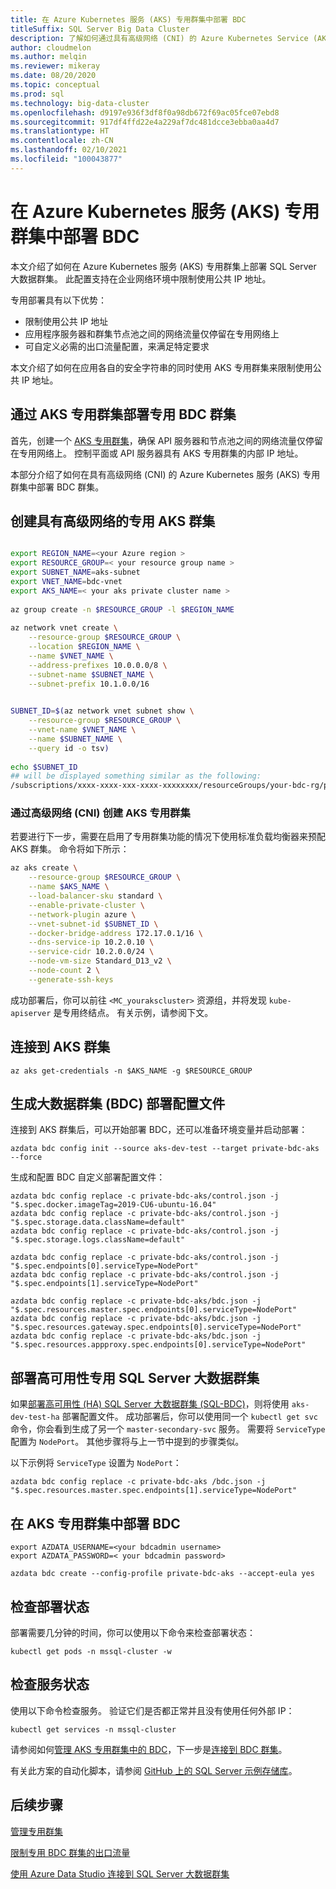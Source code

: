 ```yaml
---
title: 在 Azure Kubernetes 服务 (AKS) 专用群集中部署 BDC
titleSuffix: SQL Server Big Data Cluster
description: 了解如何通过具有高级网络 (CNI) 的 Azure Kubernetes Service (AKS) 专用群集部署 SQL Server 大数据群集。
author: cloudmelon
ms.author: melqin
ms.reviewer: mikeray
ms.date: 08/20/2020
ms.topic: conceptual
ms.prod: sql
ms.technology: big-data-cluster
ms.openlocfilehash: d9197e936f3df8f0a98db672f69ac05fce07ebd8
ms.sourcegitcommit: 917df4ffd22e4a229af7dc481dcce3ebba0aa4d7
ms.translationtype: HT
ms.contentlocale: zh-CN
ms.lasthandoff: 02/10/2021
ms.locfileid: "100043877"
---
```

# <a name="deploy-bdc-in-azure-kubernetes-service-aks-private-cluster"></a>在 Azure Kubernetes 服务 (AKS) 专用群集中部署 BDC

本文介绍了如何在 Azure Kubernetes 服务 (AKS) 专用群集上部署 SQL Server 大数据群集。 此配置支持在企业网络环境中限制使用公共 IP 地址。

专用部署具有以下优势：

* 限制使用公共 IP 地址
* 应用程序服务器和群集节点池之间的网络流量仅停留在专用网络上
* 可自定义必需的出口流量配置，来满足特定要求

本文介绍了如何在应用各自的安全字符串的同时使用 AKS 专用群集来限制使用公共 IP 地址。

## <a name="deploy-private-bdc-cluster-with-aks-private-cluster"></a>通过 AKS 专用群集部署专用 BDC 群集

首先，创建一个 [AKS 专用群集](/azure/aks/private-clusters)，确保 API 服务器和节点池之间的网络流量仅停留在专用网络上。 控制平面或 API 服务器具有 AKS 专用群集的内部 IP 地址。

本部分介绍了如何在具有高级网络 (CNI) 的 Azure Kubernetes 服务 (AKS) 专用群集中部署 BDC 群集。

## <a name="create-a-private-aks-cluster-with-advanced-networking"></a>创建具有高级网络的专用 AKS 群集

```bash

export REGION_NAME=<your Azure region >
export RESOURCE_GROUP=< your resource group name >
export SUBNET_NAME=aks-subnet
export VNET_NAME=bdc-vnet
export AKS_NAME=< your aks private cluster name >
 
az group create -n $RESOURCE_GROUP -l $REGION_NAME
 
az network vnet create \
    --resource-group $RESOURCE_GROUP \
    --location $REGION_NAME \
    --name $VNET_NAME \
    --address-prefixes 10.0.0.0/8 \
    --subnet-name $SUBNET_NAME \
    --subnet-prefix 10.1.0.0/16
 

SUBNET_ID=$(az network vnet subnet show \
    --resource-group $RESOURCE_GROUP \
    --vnet-name $VNET_NAME \
    --name $SUBNET_NAME \
    --query id -o tsv)
 
echo $SUBNET_ID
## will be displayed something similar as the following: 
/subscriptions/xxxx-xxxx-xxx-xxxx-xxxxxxxx/resourceGroups/your-bdc-rg/providers/Microsoft.Network/virtualNetworks/your-aks-vnet/subnets/your-aks-subnet
```

### <a name="create-aks-private-cluster-with-advanced-networking-cni"></a>通过高级网络 (CNI) 创建 AKS 专用群集

若要进行下一步，需要在启用了专用群集功能的情况下使用标准负载均衡器来预配 AKS 群集。 命令将如下所示： 

```bash
az aks create \
    --resource-group $RESOURCE_GROUP \
    --name $AKS_NAME \
    --load-balancer-sku standard \
    --enable-private-cluster \
    --network-plugin azure \
    --vnet-subnet-id $SUBNET_ID \
    --docker-bridge-address 172.17.0.1/16 \
    --dns-service-ip 10.2.0.10 \
    --service-cidr 10.2.0.0/24 \
    --node-vm-size Standard_D13_v2 \
    --node-count 2 \
    --generate-ssh-keys
```

成功部署后，你可以前往 `<MC_yourakscluster>` 资源组，并将发现 `kube-apiserver` 是专用终结点。 有关示例，请参阅下文。

## <a name="connect-to-an-aks-cluster"></a>连接到 AKS 群集

```azurecli
az aks get-credentials -n $AKS_NAME -g $RESOURCE_GROUP
```

## <a name="build-big-data-cluster-bdc-deployment-profile"></a>生成大数据群集 (BDC) 部署配置文件

连接到 AKS 群集后，可以开始部署 BDC，还可以准备环境变量并启动部署： 

```azurecli
azdata bdc config init --source aks-dev-test --target private-bdc-aks --force
```

生成和配置 BDC 自定义部署配置文件：

```azurecli
azdata bdc config replace -c private-bdc-aks/control.json -j "$.spec.docker.imageTag=2019-CU6-ubuntu-16.04"
azdata bdc config replace -c private-bdc-aks/control.json -j "$.spec.storage.data.className=default"
azdata bdc config replace -c private-bdc-aks/control.json -j "$.spec.storage.logs.className=default"

azdata bdc config replace -c private-bdc-aks/control.json -j "$.spec.endpoints[0].serviceType=NodePort"
azdata bdc config replace -c private-bdc-aks/control.json -j "$.spec.endpoints[1].serviceType=NodePort"

azdata bdc config replace -c private-bdc-aks/bdc.json -j "$.spec.resources.master.spec.endpoints[0].serviceType=NodePort"
azdata bdc config replace -c private-bdc-aks/bdc.json -j "$.spec.resources.gateway.spec.endpoints[0].serviceType=NodePort"
azdata bdc config replace -c private-bdc-aks/bdc.json -j "$.spec.resources.appproxy.spec.endpoints[0].serviceType=NodePort"
```

## <a name="deploy-private-sql-server-big-data-cluster-with-ha"></a>部署高可用性专用 SQL Server 大数据群集

如果[部署高可用性 (HA) SQL Server 大数据群集 (SQL-BDC)](deployment-high-availability.md)，则将使用 `aks-dev-test-ha` 部署配置文件。 成功部署后，你可以使用同一个 `kubectl get svc` 命令，你会看到生成了另一个 `master-secondary-svc` 服务。 需要将 `ServiceType` 配置为 `NodePort`。 其他步骤将与上一节中提到的步骤类似。

以下示例将 `ServiceType` 设置为 `NodePort`：

```azurecli
azdata bdc config replace -c private-bdc-aks /bdc.json -j "$.spec.resources.master.spec.endpoints[1].serviceType=NodePort"
```

## <a name="deploy-bdc-in-aks-private-cluster"></a>在 AKS 专用群集中部署 BDC

```azurecli
export AZDATA_USERNAME=<your bdcadmin username>
export AZDATA_PASSWORD=< your bdcadmin password>

azdata bdc create --config-profile private-bdc-aks --accept-eula yes
```

## <a name="check-deployment-status"></a>检查部署状态

部署需要几分钟的时间，你可以使用以下命令来检查部署状态： 

```console
kubectl get pods -n mssql-cluster -w
```

## <a name="check-the-service-status"></a>检查服务状态

使用以下命令检查服务。 验证它们是否都正常并且没有使用任何外部 IP：

```console
kubectl get services -n mssql-cluster
```

请参阅如何[管理 AKS 专用群集中的 BDC](private-manage.md)，下一步是[连接到 BDC 群集](connect-to-big-data-cluster.md)。

有关此方案的自动化脚本，请参阅 [GitHub 上的 SQL Server 示例存储库](https://github.com/microsoft/sql-server-samples/tree/master/samples/features/sql-big-data-cluster/deployment/private-aks)。

## <a name="next-steps"></a>后续步骤

[管理专用群集](private-manage.md)

[限制专用 BDC 群集的出口流量](private-restrict-egress-traffic.md)

[使用 Azure Data Studio 连接到 SQL Server 大数据群集](connect-to-big-data-cluster.md)
